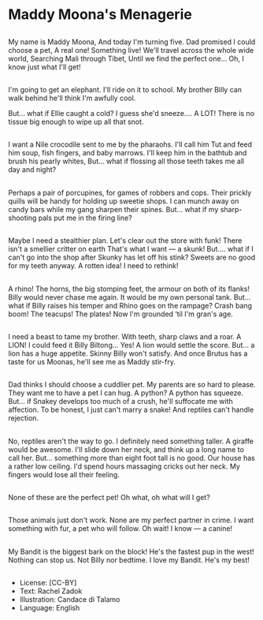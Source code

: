 # Maddy Moona's Menagerie

##
My name is Maddy Moona,
And today I'm turning five.
Dad promised I could choose a
pet,
A real one! Something live!
We'll travel across the whole
wide world,
Searching Mali through Tibet,
Until we find the perfect one...
Oh, I know just what I'll get!

##
I'm going to get an elephant.
I'll ride on it to school.
My brother Billy can walk
behind
he'll think I'm awfully cool.

But... what if Ellie caught a
cold?
I guess she'd sneeze.... A LOT!
There is no tissue big enough
to wipe up all that snot.

##

##
I want a Nile crocodile sent to me by the pharaohs.
I'll call him Tut and feed him soup, fish fingers, and baby marrows.
I'll keep him in the bathtub and brush his pearly whites,
But... what if flossing all those teeth takes me all day and night?

##
Perhaps a pair of porcupines,
for games of robbers and cops.
Their prickly quills will be handy
for holding up sweetie shops.
I can munch away on candy
bars
while my gang sharpen their
spines.
But... what if my sharp-shooting
pals
put me in the firing line?

##
Maybe I need a stealthier plan.
Let's clear out the store with
funk!
There isn't a smellier critter on
earth
That's what I want — a skunk!
But.... what if I can't go into the
shop
after Skunky has let off his
stink?
Sweets are no good for my
teeth anyway.
A rotten idea! I need to rethink!

##
A rhino! The horns, the big
stomping feet,
the armour on both of its flanks!
Billy would never chase me
again.
It would be my own personal
tank.
But... what if Billy raises his
temper
and Rhino goes on the
rampage?
Crash bang boom! The teacups!
The plates!
Now I'm grounded ‘til I'm gran's
age.

##
I need a beast to tame my
brother.
With teeth, sharp claws and a
roar.
A LION! I could feed it Billy
Biltong...
Yes! A lion would settle the
score.
But... a lion has a huge
appetite.
Skinny Billy won't satisfy.
And once Brutus has a taste for
us Moonas,
he'll see me as Maddy stir-fry.

##
Dad thinks I should choose a
cuddlier pet.
My parents are so hard to
please.
They want me to have a pet I
can hug.
A python? A python has
squeeze.
But... if Snakey develops too
much of a crush,
he'll suffocate me with
affection.
To be honest, I just can't marry
a snake!
And reptiles can't handle
rejection.

##
No, reptiles aren't the way to
go.
I definitely need something
taller.
A giraffe would be awesome. I'll
slide down her neck,
and think up a long name to call
her.
But... something more than
eight foot tall is
no good.
Our house has a rather low
ceiling.
I'd spend hours massaging
cricks out her neck.
My fingers would lose all their
feeling.

##
None of these are the perfect
pet!
Oh what, oh what will I get?

##
Those animals just don't work.
None are my perfect partner in
crime.
I want something with fur, a pet
who will follow.
Oh wait! I know — a canine!

##
My Bandit is the biggest bark on
the block!
He's the fastest pup in the
west!
Nothing can stop us. Not Billy
nor bedtime.
I love my Bandit. He's my best!

##
* License: [CC-BY]
* Text: Rachel Zadok
* Illustration: Candace di Talamo
* Language: English
